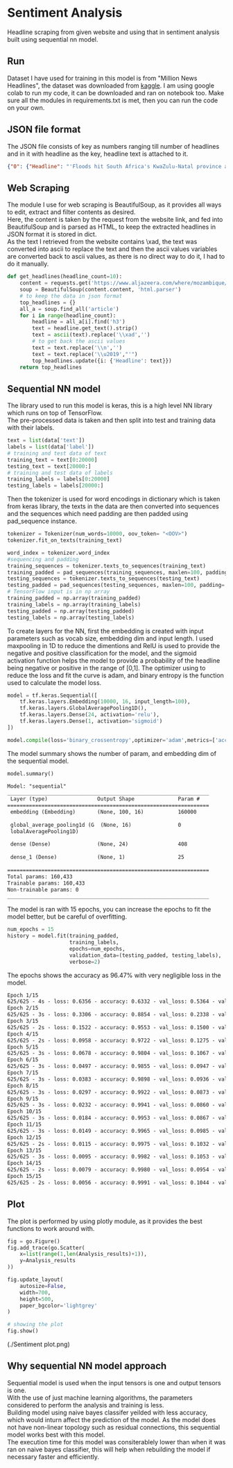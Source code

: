 # Sentiment Analysis
Headline scraping from given website and using that in sentiment analysis built using sequential nn model. 
## Run
Dataset I have used for training in this model is from "Million News Headlines", the dataset was downloaded from [kaggle](https://www.kaggle.com/datasets/therohk/million-headlines?resource=download).
I am using google colab to run my code, it can be downloaded and ran on notebook too.
Make sure all the modules in requirements.txt is met, then you can run the code on your own.
## JSON file format
The JSON file consists of key as numbers ranging till number of headlines and in it with headline as the key, headline text is attached to it.

```json
{"0": {"Headline": "'Floods hit South Africa's KwaZulu-Natal province again'"}, "1": {"Headline": "'Mozambique: Cyclone Gombe death toll rises to 53'"}, "2": {"Headline": "'Mozambique announces new prime minister after cabinet reshuffle'"}, "3": {"Headline": "'Analysis: Can African gas replace Russian supplies to Europe?'"}, "4": {"Headline": "'Dozens dead from Tropical Storm Ana in southern Africa'"}, "5": {"Headline": "'Southern Africa bloc SADC extends Mozambique mission'"}, "6": {"Headline": "'Climate change and famine | Start Here'"}, "7": {"Headline": "'In Mozambique, Kagame says Rwandan troops' work not over'"}, "8": {"Headline": "'Rwanda, Mozambique forces recapture port city from rebels'"}, "9": {"Headline": "'Rwanda deploys 1,000 soldiers to Mozambique's Cabo Delgado'"}}
```
## Web Scraping
The module I use for web scraping is BeautifulSoup, as it provides all ways to edit, extract and filter contents as desired.  
Here, the content is taken by the request from the website link, and fed into BeautifulSoup and is parsed as HTML, to keep the extracted headlines in JSON format it is stored in dict.  
As the text I retrieved from the website contains \xad, the text was converted into ascii to replace the text and then the ascii values variables are converted back to ascii values, as there is no direct way to do it, I had to do it manually.
```python
def get_headlines(headline_count=10):
    content = requests.get('https://www.aljazeera.com/where/mozambique/')
    soup = BeautifulSoup(content.content, 'html.parser')
    # to keep the data in json format
    top_headlines = {}
    all_a = soup.find_all('article')
    for i in range(headline_count):
        headline = all_a[i].find('h3')
        text = headline.get_text().strip()
        text = ascii(text).replace('\\xad','')
        # to get back the ascii values 
        text = text.replace('\\n','')
        text = text.replace('\\u2019',"'")
        top_headlines.update({i: {'Headline': text}})
    return top_headlines
```
## Sequential NN model
The library used to run this model is keras, this is a high level NN library which runs on top of TensorFlow.  
The pre-processed data is taken and then split into test and training data with their labels.
```python
text = list(data['text'])
labels = list(data['label'])
# training and test data of text
training_text = text[0:20000]
testing_text = text[20000:]
# training and test data of labels
training_labels = labels[0:20000]
testing_labels = labels[20000:]
```
Then the tokenizer is used for word encodings in dictionary which is taken from keras library, the texts in the data are then converted into sequences and the sequences which need padding are then padded using pad_sequence instance.
```python
tokenizer = Tokenizer(num_words=10000, oov_token= "<OOV>")
tokenizer.fit_on_texts(training_text)

word_index = tokenizer.word_index
#sequencing and padding
training_sequences = tokenizer.texts_to_sequences(training_text)
training_padded = pad_sequences(training_sequences, maxlen=100, padding='post', truncating='post')
testing_sequences = tokenizer.texts_to_sequences(testing_text)
testing_padded = pad_sequences(testing_sequences, maxlen=100, padding='post', truncating='post')
# TensorFlow input is in np array 
training_padded = np.array(training_padded)
training_labels = np.array(training_labels)
testing_padded = np.array(testing_padded)
testing_labels = np.array(testing_labels)
```
To create layers for the NN, first the embedding is created with input parameters such as vocab size, embedding dim and input length.
I used maxpooling in 1D to reduce the dimentions and RelU is used to provide the negative and positive classification for the model, and the sigmoid activation function helps the model to provide a probability of the headline being negative or positive in the range of [0,1]. The optimizer using to reduce the loss and fit the curve is adam, and binary entropy is the function used to calculate the model loss.
```python
model = tf.keras.Sequential([
    tf.keras.layers.Embedding(10000, 16, input_length=100),
    tf.keras.layers.GlobalAveragePooling1D(),
    tf.keras.layers.Dense(24, activation='relu'),
    tf.keras.layers.Dense(1, activation='sigmoid')
])

model.compile(loss='binary_crossentropy',optimizer='adam',metrics=['accuracy'])
```
The model summary shows the number of param, and embedding dim of the sequential model.
```python
model.summary()
```
```txt
Model: "sequential"
_________________________________________________________________
 Layer (type)                Output Shape              Param #   
=================================================================
 embedding (Embedding)       (None, 100, 16)           160000    
                                                                 
 global_average_pooling1d (G  (None, 16)               0         
 lobalAveragePooling1D)                                          
                                                                 
 dense (Dense)               (None, 24)                408       
                                                                 
 dense_1 (Dense)             (None, 1)                 25        
                                                                 
=================================================================
Total params: 160,433
Trainable params: 160,433
Non-trainable params: 0
_________________________________________________________________
```
The model is ran with 15 epochs, you can increase the epochs to fit the model better, but be careful of overfitting.
```python
num_epochs = 15
history = model.fit(training_padded, 
                    training_labels, 
                    epochs=num_epochs, 
                    validation_data=(testing_padded, testing_labels), 
                    verbose=2)
```
The epochs shows the accuracy as 96.47% with very negligible loss in the model.
```txt
Epoch 1/15
625/625 - 4s - loss: 0.6356 - accuracy: 0.6332 - val_loss: 0.5364 - val_accuracy: 0.6886 - 4s/epoch - 6ms/step
Epoch 2/15
625/625 - 3s - loss: 0.3306 - accuracy: 0.8854 - val_loss: 0.2338 - val_accuracy: 0.9167 - 3s/epoch - 4ms/step
Epoch 3/15
625/625 - 2s - loss: 0.1522 - accuracy: 0.9553 - val_loss: 0.1500 - val_accuracy: 0.9509 - 2s/epoch - 4ms/step
Epoch 4/15
625/625 - 2s - loss: 0.0958 - accuracy: 0.9722 - val_loss: 0.1275 - val_accuracy: 0.9544 - 2s/epoch - 4ms/step
Epoch 5/15
625/625 - 3s - loss: 0.0678 - accuracy: 0.9804 - val_loss: 0.1067 - val_accuracy: 0.9611 - 3s/epoch - 4ms/step
Epoch 6/15
625/625 - 3s - loss: 0.0497 - accuracy: 0.9855 - val_loss: 0.0947 - val_accuracy: 0.9653 - 3s/epoch - 4ms/step
Epoch 7/15
625/625 - 3s - loss: 0.0383 - accuracy: 0.9898 - val_loss: 0.0936 - val_accuracy: 0.9665 - 3s/epoch - 4ms/step
Epoch 8/15
625/625 - 3s - loss: 0.0297 - accuracy: 0.9922 - val_loss: 0.0873 - val_accuracy: 0.9675 - 3s/epoch - 4ms/step
Epoch 9/15
625/625 - 3s - loss: 0.0232 - accuracy: 0.9941 - val_loss: 0.0860 - val_accuracy: 0.9678 - 3s/epoch - 4ms/step
Epoch 10/15
625/625 - 3s - loss: 0.0184 - accuracy: 0.9953 - val_loss: 0.0867 - val_accuracy: 0.9682 - 3s/epoch - 5ms/step
Epoch 11/15
625/625 - 3s - loss: 0.0149 - accuracy: 0.9965 - val_loss: 0.0985 - val_accuracy: 0.9659 - 3s/epoch - 4ms/step
Epoch 12/15
625/625 - 2s - loss: 0.0115 - accuracy: 0.9975 - val_loss: 0.1032 - val_accuracy: 0.9644 - 2s/epoch - 4ms/step
Epoch 13/15
625/625 - 3s - loss: 0.0095 - accuracy: 0.9982 - val_loss: 0.1053 - val_accuracy: 0.9639 - 3s/epoch - 4ms/step
Epoch 14/15
625/625 - 2s - loss: 0.0079 - accuracy: 0.9980 - val_loss: 0.0954 - val_accuracy: 0.9671 - 2s/epoch - 4ms/step
Epoch 15/15
625/625 - 2s - loss: 0.0056 - accuracy: 0.9991 - val_loss: 0.1044 - val_accuracy: 0.9647 - 2s/epoch - 4ms/step
```
## Plot
The plot is performed by using plotly module, as it provides the best functions to work around with.
```python
fig = go.Figure()
fig.add_trace(go.Scatter(
    x=list(range(1,len(Analysis_results)+1)),
    y=Analysis_results
))

fig.update_layout(
    autosize=False,
    width=700,
    height=500,
    paper_bgcolor='lightgrey'
)

# showing the plot
fig.show()
```
(./Sentiment plot.png)
## Why sequential NN model approach
Sequential model is used when the input tensors is one and output tensors is one.  
With the use of just machine learning algorithms, the parameters considered to perform the analysis and training is less.  
Building model using naive bayes classifer yeilded with less accuracy, which would inturn affect the prediction of the model.
As the model does not have non-linear topology such as residual connections, this sequential model works best with this model.  
The execution time for this model was consiterablely lower than when it was ran on naive bayes classifier, this will help when rebuilding the model if necessary faster and efficiently.

